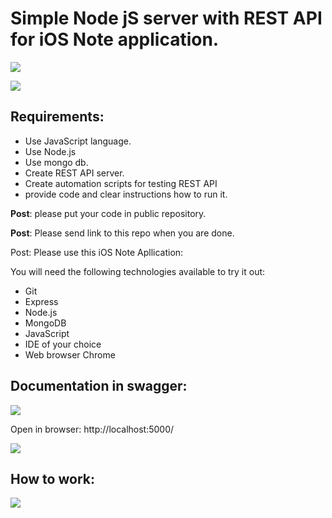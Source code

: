 # Simple Node jS server with REST API for iOS Note application.

![](https://upload.wikimedia.org/wikipedia/commons/d/d9/Node.js_logo.svg)

![](https://upload.wikimedia.org/wikipedia/commons/3/32/Mongo-db-logo.png)

## Requirements:
- Use JavaScript language.
- Use Node.js
- Use mongo db.
- Create REST API server.
- Create automation scripts for testing REST API
- provide code and clear instructions how to run it.

**Post**: please put your code in public repository.

**Post**: Please send link to this repo when you are done.

Post: Please use this iOS Note Apllication: 

You will need the following technologies available to try it out:

* Git
* Express
* Node.js
* MongoDB
* JavaScript
* IDE of your choice
* Web browser Chrome

## Documentation in swagger:
![](https://alexdunndev.files.wordpress.com/2018/05/swagger-logo-horizontal.png)

Open in browser:  http://localhost:5000/

![](https://a.radikal.ru/a10/2107/1a/098c1c63a5a2.png)

## How to work:

![](https://d.radikal.ru/d27/2107/d7/ba3bdd553416.png)



